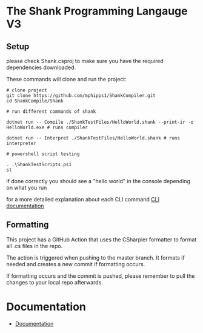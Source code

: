 # The Shank Programming Langauge V3

## Setup

please check Shank.csproj to make sure you have the required dependencies downloaded. 

These commands will clone and run the project:
```SH
# clone project
git clone https://github.com/mphipps1/ShankCompiler.git
cd ShankCompile/Shank

# run different commands of shank

dotnet run -- Compile ./ShankTestFiles/HelloWorld.shank --print-ir -o HelloWorld.exe # runs compiler

dotnet run -- Interpret ./ShankTestFiles/HelloWorld.shank # runs interpreter

# powershell script testing

. .\ShankTestScripts.ps1
st 
```
if done correctly you should see a "hello world" in the console
depending on what you run

for a more detailed explanation about each CLI command
<a href=https://github.com/mphipps1/ShankCompiler/wiki/Shank-CLI-(Command-Line-Interface)-documentation>CLI documentation</a>


## Formatting

This project has a GitHub Action that uses the CSharpier formatter to format all .cs files in the repo.

The action is triggered when pushing to the master branch. It formats if needed and creates a new commit if formatting occurs.

If formatting occurs and the commit is pushed, please remember to pull the changes to your local repo afterwards.

# Documentation

- <a href=https://github.com/mphipps1/ShankCompiler/wiki>Documentation</a>